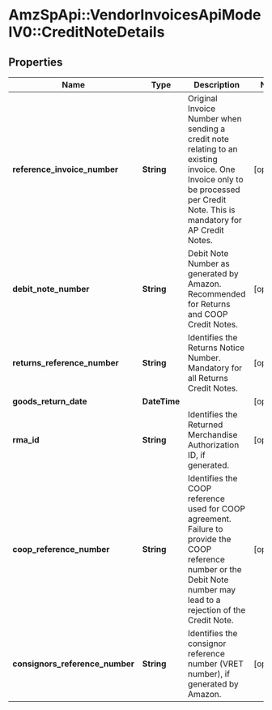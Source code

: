 # AmzSpApi::VendorInvoicesApiModelV0::CreditNoteDetails

## Properties
Name | Type | Description | Notes
------------ | ------------- | ------------- | -------------
**reference_invoice_number** | **String** | Original Invoice Number when sending a credit note relating to an existing invoice. One Invoice only to be processed per Credit Note. This is mandatory for AP Credit Notes. | [optional] 
**debit_note_number** | **String** | Debit Note Number as generated by Amazon. Recommended for Returns and COOP Credit Notes. | [optional] 
**returns_reference_number** | **String** | Identifies the Returns Notice Number. Mandatory for all Returns Credit Notes. | [optional] 
**goods_return_date** | **DateTime** |  | [optional] 
**rma_id** | **String** | Identifies the Returned Merchandise Authorization ID, if generated. | [optional] 
**coop_reference_number** | **String** | Identifies the COOP reference used for COOP agreement. Failure to provide the COOP reference number or the Debit Note number may lead to a rejection of the Credit Note. | [optional] 
**consignors_reference_number** | **String** | Identifies the consignor reference number (VRET number), if generated by Amazon. | [optional] 

